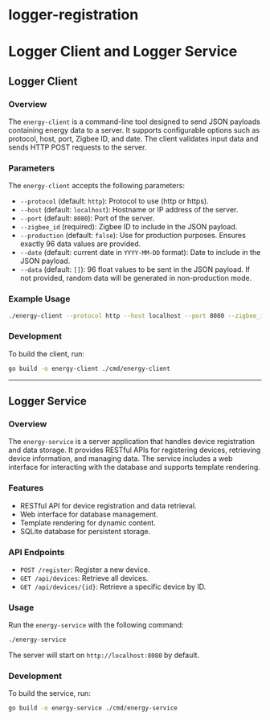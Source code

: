 # logger-registration

# Logger Client and Logger Service

## Logger Client

### Overview
The `energy-client` is a command-line tool designed to send JSON payloads containing energy data to a server. It supports configurable options such as protocol, host, port, Zigbee ID, and date. The client validates input data and sends HTTP POST requests to the server.

### Parameters
The `energy-client` accepts the following parameters:

- `--protocol` (default: `http`): Protocol to use (http or https).
- `--host` (default: `localhost`): Hostname or IP address of the server.
- `--port` (default: `8080`): Port of the server.
- `--zigbee_id` (required): Zigbee ID to include in the JSON payload.
- `--production` (default: `false`): Use for production purposes. Ensures exactly 96 data values are provided.
- `--date` (default: current date in `YYYY-MM-DD` format): Date to include in the JSON payload.
- `--data` (default: `[]`): 96 float values to be sent in the JSON payload. If not provided, random data will be generated in non-production mode.

### Example Usage
```bash
./energy-client --protocol http --host localhost --port 8080 --zigbee_id 12345 --date 2025-05-15 --data "1.0 2.0 3.0 ..."
```

### Development
To build the client, run:
```bash
go build -o energy-client ./cmd/energy-client
```

---

## Logger Service

### Overview
The `energy-service` is a server application that handles device registration and data storage. It provides RESTful APIs for registering devices, retrieving device information, and managing data. The service includes a web interface for interacting with the database and supports template rendering.

### Features
- RESTful API for device registration and data retrieval.
- Web interface for database management.
- Template rendering for dynamic content.
- SQLite database for persistent storage.

### API Endpoints
- `POST /register`: Register a new device.
- `GET /api/devices`: Retrieve all devices.
- `GET /api/devices/{id}`: Retrieve a specific device by ID.

### Usage
Run the `energy-service` with the following command:
```bash
./energy-service
```
The server will start on `http://localhost:8080` by default.

### Development
To build the service, run:
```bash
go build -o energy-service ./cmd/energy-service
```